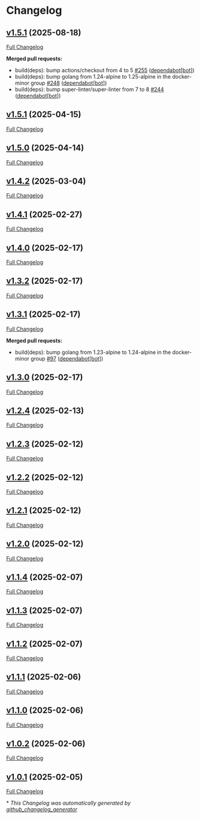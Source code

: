 # Changelog

## [v1.5.1](https://github.com/somaz94/go-git-commit-action/tree/v1.5.1) (2025-08-18)

[Full Changelog](https://github.com/somaz94/go-git-commit-action/compare/v1.5.1...v1.5.1)

**Merged pull requests:**

- build\(deps\): bump actions/checkout from 4 to 5 [\#255](https://github.com/somaz94/go-git-commit-action/pull/255) ([dependabot[bot]](https://github.com/apps/dependabot))
- build\(deps\): bump golang from 1.24-alpine to 1.25-alpine in the docker-minor group [\#248](https://github.com/somaz94/go-git-commit-action/pull/248) ([dependabot[bot]](https://github.com/apps/dependabot))
- build\(deps\): bump super-linter/super-linter from 7 to 8 [\#244](https://github.com/somaz94/go-git-commit-action/pull/244) ([dependabot[bot]](https://github.com/apps/dependabot))

## [v1.5.1](https://github.com/somaz94/go-git-commit-action/tree/v1.5.1) (2025-04-15)

[Full Changelog](https://github.com/somaz94/go-git-commit-action/compare/v1.5.0...v1.5.1)

## [v1.5.0](https://github.com/somaz94/go-git-commit-action/tree/v1.5.0) (2025-04-14)

[Full Changelog](https://github.com/somaz94/go-git-commit-action/compare/v1.4.2...v1.5.0)

## [v1.4.2](https://github.com/somaz94/go-git-commit-action/tree/v1.4.2) (2025-03-04)

[Full Changelog](https://github.com/somaz94/go-git-commit-action/compare/v1.4.1...v1.4.2)

## [v1.4.1](https://github.com/somaz94/go-git-commit-action/tree/v1.4.1) (2025-02-27)

[Full Changelog](https://github.com/somaz94/go-git-commit-action/compare/v1.4.0...v1.4.1)

## [v1.4.0](https://github.com/somaz94/go-git-commit-action/tree/v1.4.0) (2025-02-17)

[Full Changelog](https://github.com/somaz94/go-git-commit-action/compare/v1.3.2...v1.4.0)

## [v1.3.2](https://github.com/somaz94/go-git-commit-action/tree/v1.3.2) (2025-02-17)

[Full Changelog](https://github.com/somaz94/go-git-commit-action/compare/v1.3.1...v1.3.2)

## [v1.3.1](https://github.com/somaz94/go-git-commit-action/tree/v1.3.1) (2025-02-17)

[Full Changelog](https://github.com/somaz94/go-git-commit-action/compare/v1.3.0...v1.3.1)

**Merged pull requests:**

- build\(deps\): bump golang from 1.23-alpine to 1.24-alpine in the docker-minor group [\#97](https://github.com/somaz94/go-git-commit-action/pull/97) ([dependabot[bot]](https://github.com/apps/dependabot))

## [v1.3.0](https://github.com/somaz94/go-git-commit-action/tree/v1.3.0) (2025-02-17)

[Full Changelog](https://github.com/somaz94/go-git-commit-action/compare/v1.2.4...v1.3.0)

## [v1.2.4](https://github.com/somaz94/go-git-commit-action/tree/v1.2.4) (2025-02-13)

[Full Changelog](https://github.com/somaz94/go-git-commit-action/compare/v1.2.3...v1.2.4)

## [v1.2.3](https://github.com/somaz94/go-git-commit-action/tree/v1.2.3) (2025-02-12)

[Full Changelog](https://github.com/somaz94/go-git-commit-action/compare/v1.2.2...v1.2.3)

## [v1.2.2](https://github.com/somaz94/go-git-commit-action/tree/v1.2.2) (2025-02-12)

[Full Changelog](https://github.com/somaz94/go-git-commit-action/compare/v1.2.1...v1.2.2)

## [v1.2.1](https://github.com/somaz94/go-git-commit-action/tree/v1.2.1) (2025-02-12)

[Full Changelog](https://github.com/somaz94/go-git-commit-action/compare/v1.2.0...v1.2.1)

## [v1.2.0](https://github.com/somaz94/go-git-commit-action/tree/v1.2.0) (2025-02-12)

[Full Changelog](https://github.com/somaz94/go-git-commit-action/compare/v1.1.4...v1.2.0)

## [v1.1.4](https://github.com/somaz94/go-git-commit-action/tree/v1.1.4) (2025-02-07)

[Full Changelog](https://github.com/somaz94/go-git-commit-action/compare/v1.1.3...v1.1.4)

## [v1.1.3](https://github.com/somaz94/go-git-commit-action/tree/v1.1.3) (2025-02-07)

[Full Changelog](https://github.com/somaz94/go-git-commit-action/compare/v1.1.2...v1.1.3)

## [v1.1.2](https://github.com/somaz94/go-git-commit-action/tree/v1.1.2) (2025-02-07)

[Full Changelog](https://github.com/somaz94/go-git-commit-action/compare/v1.1.1...v1.1.2)

## [v1.1.1](https://github.com/somaz94/go-git-commit-action/tree/v1.1.1) (2025-02-06)

[Full Changelog](https://github.com/somaz94/go-git-commit-action/compare/v1.1.0...v1.1.1)

## [v1.1.0](https://github.com/somaz94/go-git-commit-action/tree/v1.1.0) (2025-02-06)

[Full Changelog](https://github.com/somaz94/go-git-commit-action/compare/v1.0.2...v1.1.0)

## [v1.0.2](https://github.com/somaz94/go-git-commit-action/tree/v1.0.2) (2025-02-06)

[Full Changelog](https://github.com/somaz94/go-git-commit-action/compare/v1.0.1...v1.0.2)

## [v1.0.1](https://github.com/somaz94/go-git-commit-action/tree/v1.0.1) (2025-02-05)

[Full Changelog](https://github.com/somaz94/go-git-commit-action/compare/v1.0.0...v1.0.1)



\* *This Changelog was automatically generated by [github_changelog_generator](https://github.com/github-changelog-generator/github-changelog-generator)*
